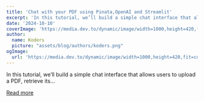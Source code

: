 ```yaml
---
title: 'Chat with your PDF using Pinata,OpenAI and Streamlit'
excerpt: 'In this tutorial, we’ll build a simple chat interface that allows users to upload a PDF, retrieve its...'
date: '2024-10-10'
coverImage: 'https://media.dev.to/dynamic/image/width=1000,height=420,fit=cover,gravity=auto,format=auto/https%3A%2F%2Fdev-to-uploads.s3.amazonaws.com%2Fuploads%2Farticles%2Foq3cthi20ugg0oioycaq.jpg'
author:
  name: Koders
  picture: "assets/blog/authors/koders.png"
ogImage:
  url: 'https://media.dev.to/dynamic/image/width=1000,height=420,fit=cover,gravity=auto,format=auto/https%3A%2F%2Fdev-to-uploads.s3.amazonaws.com%2Fuploads%2Farticles%2Foq3cthi20ugg0oioycaq.jpg'
---
```


In this tutorial, we’ll build a simple chat interface that allows users to upload a PDF, retrieve its...

[Read more](https://dev.to/jagroop2001/building-a-chat-with-pdfs-using-pinataopenai-and-streamlit-3jb7)
